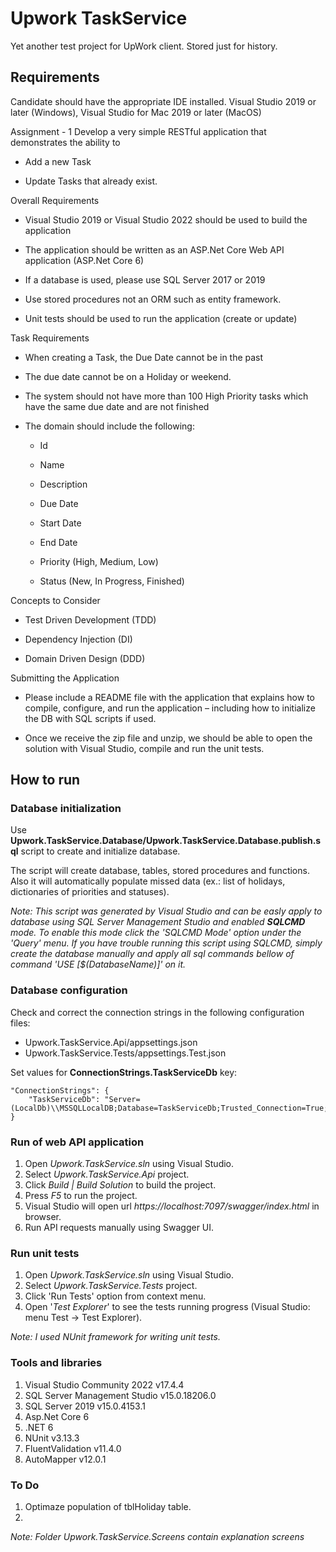 # Upwork TaskService

Yet another test project for UpWork client. Stored just for history.

## Requirements

Candidate should have the appropriate IDE installed.
Visual Studio 2019 or later (Windows), Visual Studio for Mac 2019 or later (MacOS)

Assignment - 1
Develop a very simple RESTful application that demonstrates the ability to

- Add a new Task

- Update Tasks that already exist. 

Overall Requirements

- Visual Studio 2019 or Visual Studio 2022 should be used to build the application

- The application should be written as an ASP.Net Core Web API application (ASP.Net Core 6)

- If a database is used, please use SQL Server 2017 or 2019

- Use stored procedures not an ORM such as entity framework.

- Unit tests should be used to run the application (create or update)

Task Requirements

- When creating a Task, the Due Date cannot be in the past

- The due date cannot be on a Holiday or weekend.

- The system should not have more than 100 High Priority tasks which have the same due date and are not finished

- The domain should include the following:
  
  - Id
  
  - Name
  
  - Description
  
  - Due Date
  
  - Start Date
  
  - End Date
  
  - Priority (High, Medium, Low)
  
  - Status (New, In Progress, Finished)

Concepts to Consider

- Test Driven Development (TDD)

- Dependency Injection (DI)

- Domain Driven Design (DDD)

Submitting the Application

- Please include a README file with the application that explains how to compile, configure, and run the application – including how to initialize the DB with SQL scripts if used.

- Once we receive the zip file and unzip, we should be able to open the solution with Visual Studio, compile and run the unit tests.

## How to run

### Database initialization

Use **Upwork.TaskService.Database/Upwork.TaskService.Database.publish.sql** script to create and initialize database. 

The script will create database, tables, stored procedures and functions. Also it will automatically populate missed data (ex.: list of holidays, dictionaries of priorities and statuses).

*Note: This script was generated by Visual Studio and can be easly apply to database using SQL Server Management Studio and enabled **SQLCMD** mode. To enable this mode click the 'SQLCMD Mode' option under the 'Query' menu. If you have trouble running this script using SQLCMD, simply create the database manually and apply all sql commands bellow of command 'USE [$(DatabaseName)]' on it.*

### Database configuration

Check and correct the connection strings in the following configuration files:

* Upwork.TaskService.Api/appsettings.json
* Upwork.TaskService.Tests/appsettings.Test.json

Set values for **ConnectionStrings.TaskServiceDb** key:

```
"ConnectionStrings": {
    "TaskServiceDb": "Server=(LocalDb)\\MSSQLLocalDB;Database=TaskServiceDb;Trusted_Connection=True;MultipleActiveResultSets=true"
}
```

### Run of web API application

1. Open *Upwork.TaskService.sln* using Visual Studio.
2. Select *Upwork.TaskService.Api* project.
3. Click *Build | Build Solution* to build the project.
4. Press *F5* to run the project.
5. Visual Studio will open url *https://localhost:7097/swagger/index.html* in browser.
6. Run API requests manually using Swagger UI.

### Run unit tests

1. Open *Upwork.TaskService.sln* using Visual Studio.
2. Select *Upwork.TaskService.Tests* project.
3. Click 'Run Tests' option from context menu.
4. Open '*Test Explorer*' to see the tests running progress (Visual Studio: menu Test → Test Explorer).

*Note: I used NUnit framework for writing unit tests.*

### Tools and libraries

1. Visual Studio Community 2022 v17.4.4
2. SQL Server Management Studio v15.0.18206.0
3. SQL Server 2019 v15.0.4153.1
4. Asp.Net Core 6
5. .NET 6
6. NUnit v3.13.3
7. FluentValidation v11.4.0
8. AutoMapper v12.0.1

### To Do

1. Optimaze population of tblHoliday table.
2. 

*Note: Folder Upwork.TaskService.Screens contain explanation screens*
